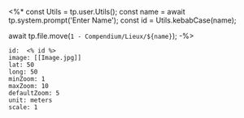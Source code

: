 <%*
const Utils = tp.user.Utils();
const name = await tp.system.prompt('Enter Name');
const id = Utils.kebabCase(name);

await tp.file.move(`1 - Compendium/Lieux/${name}`);
-%>

```leaflet
id:  <% id %>
image: [[Image.jpg]]
lat: 50
long: 50
minZoom: 1
maxZoom: 10
defaultZoom: 5
unit: meters
scale: 1
```